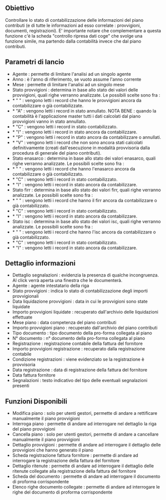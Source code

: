 ## Obiettivo
Controllare lo stato di contabilizzazione delle informazioni del piano contributi (e di tutte le informazioni ad esso correlate :  provvigioni, documenti, registrazioni).
E' importante notare che complementare a questa funzione c'è la scheda "controllo ripresa dati coge" che svolge una funzione simile, ma partendo dalla contabilità invece che dal piano contributi.

## Parametri di lancio
-  Agente :  permette di limitare l'analisi ad un singolo agente
-  Anno :  è l'anno di riferimento, se vuoto assume l'anno corrente
-  Mese :  permette di limitare l'analisi ad un singolo mese
-  Stato provvigioni :  determina in base allo stato dei valori delle provvigioni, quali righe verranno analizzate. Le possibili scelte sono fra : 
- \* " "  :  vengono letti i record che hanno le provvigioni ancora da contabilizzare o già  contabilizzate.
- \* "A"  :  vengono letti i record in stato annullato. NOTA BENE :  quando la contabilità è l'applicazione master tutti i dati calcolati dal piano provvigioni vanno in stato annullato.
- \* "C"  :  vengono letti i record in stato contabilizzato.
- \* "I"  :  vengono letti i record in stato ancora da contabilizzare.
- \* "P"  :  vengono letti i record in stato ancora da contabilizzare o annullati.
- \* "V"  :  vengono letti i record che non sono ancora stati calcolati definitivamente (creati dall'esecuzione in modalità provvisoria dalla procedura di generale del piano contributi).
-  Stato enasarco :  determina in base allo stato dei valori enasarco, quali righe verranno analizzate. Le possibili scelte sono fra : 
- \* " "  :  vengono letti i record che hanno l'enasarco ancora da contabilizzare o già  contabilizzato.
- \* "C"  :  vengono letti i record in stato contabilizzato.
- \* "I"  :  vengono letti i record in stato ancora da contabilizzare.
-  Stato firr :  determina in base allo stato dei valori firr, quali righe verranno analizzate. Le possibili scelte sono fra : 
- \* " "  :  vengono letti i record che hanno il firr ancora da contabilizzare o già  contabilizzato.
- \* "C"  :  vengono letti i record in stato contabilizzato.
- \* "I"  :  vengono letti i record in stato ancora da contabilizzare.
-  Stato isc :  determina in base allo stato dei valori isc, quali righe verranno analizzate. Le possibili scelte sono fra : 
- \* " "  :  vengono letti i record che hanno l'isc ancora da contabilizzare o già  contabilizzato.
- \* "C"  :  vengono letti i record in stato contabilizzato.
- \* "I"  :  vengono letti i record in stato ancora da contabilizzare.

## Dettaglio informazioni
-  Dettaglio segnalazioni :  evidenzia la presenza di qualche incongruenza. Al click verrà aperta una finestra che le documenterà.
-  Agente :  agente intestatario della riga
-  Stato provvigioni :  indica lo stato di contabilizzazione degli importi provvigionali
-  Data liquidazione provvigioni :  data in cui le provvigioni sono state liquidate
-  Importo provvigioni liquidate :  recuperato dall'archivio delle liquidazioni effettuate
-  Mese piano :  data competenza del piano contributi
-  Importo provvigioni piano :  recuperato dall'archivio del piano contributi
-  Tipo documento :  tipo documento della pro-forma collegata al piano
-  N° documento :  n° documento della pro-forma collegata al piano
-  Registrazione :  registrazione contabile della fattura del fornitore
-  Importo provvigioni registrazione :  recuperato dalla registrazione contabile
-  Condizione registrazioni :  viene evidenziato se la registrazione è provvisoria
-  Data registrazione :  data di registrazione della fattura del fornitore
-  Data fattura fornitore
-  Segnalazioni :  testo indicativo del tipo delle eventuali segnalazioni presenti

## Funzioni Disponibili
-  Modifica piano :  solo per utenti gestori, permette di andare a rettificare manualmente il piano provvigioni
-  Interroga piano :  permette di andare ad interrogare nel dettaglio la riga del piano provvigioni
-  Cancella piano :  solo per utenti gestori, permette di andare a cancellare manualmente il piano provvigioni
-  Dettaglio provvigioni :  permette di andare ad interrogare il dettaglio delle provvigioni che hanno generato il piano
-  Scheda registrazione fattura fornitore :  permette di andare ad interrogare la registrazione della fattura del fornitore
-  Dettaglio ritenute :  permette di andare ad interrogare il dettaglio delle ritenute collegate alla registrazione della fattura del fornitore
-  Scheda del documento :  permette di andare ad interrogare il documento di proforma corrispondente
-  Elenco righe documento collegate :  permette di andare ad interrogare le righe del documento di proforma corrispondente

